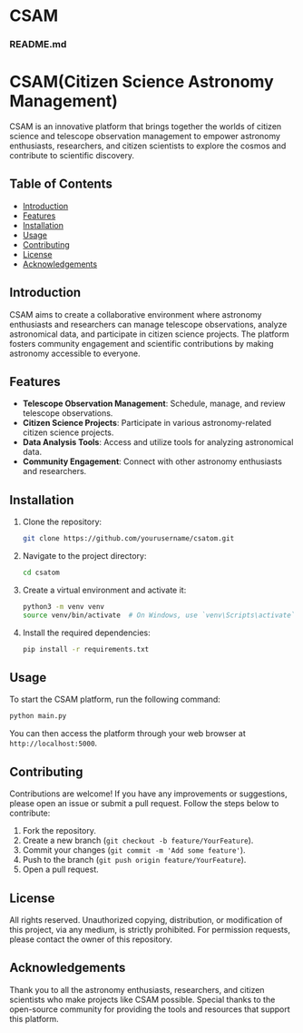 # CSAM
### README.md

# CSAM(Citizen Science Astronomy Management)

CSAM is an innovative platform that brings together the worlds of citizen science and telescope observation management to empower astronomy enthusiasts, researchers, and citizen scientists to explore the cosmos and contribute to scientific discovery.

## Table of Contents

- [Introduction](#introduction)
- [Features](#features)
- [Installation](#installation)
- [Usage](#usage)
- [Contributing](#contributing)
- [License](#license)
- [Acknowledgements](#acknowledgements)

## Introduction

CSAM aims to create a collaborative environment where astronomy enthusiasts and researchers can manage telescope observations, analyze astronomical data, and participate in citizen science projects. The platform fosters community engagement and scientific contributions by making astronomy accessible to everyone.

## Features

- **Telescope Observation Management**: Schedule, manage, and review telescope observations.
- **Citizen Science Projects**: Participate in various astronomy-related citizen science projects.
- **Data Analysis Tools**: Access and utilize tools for analyzing astronomical data.
- **Community Engagement**: Connect with other astronomy enthusiasts and researchers.

## Installation

1. Clone the repository:

   ```sh
   git clone https://github.com/yourusername/csatom.git
   ```

2. Navigate to the project directory:

   ```sh
   cd csatom
   ```

3. Create a virtual environment and activate it:

   ```sh
   python3 -m venv venv
   source venv/bin/activate  # On Windows, use `venv\Scripts\activate`
   ```

4. Install the required dependencies:

   ```sh
   pip install -r requirements.txt
   ```

## Usage

To start the CSAM platform, run the following command:

```sh
python main.py
```

You can then access the platform through your web browser at `http://localhost:5000`.

## Contributing

Contributions are welcome! If you have any improvements or suggestions, please open an issue or submit a pull request. Follow the steps below to contribute:

1. Fork the repository.
2. Create a new branch (`git checkout -b feature/YourFeature`).
3. Commit your changes (`git commit -m 'Add some feature'`).
4. Push to the branch (`git push origin feature/YourFeature`).
5. Open a pull request.

## License

 All rights reserved. Unauthorized copying, distribution, or modification of this project, via any medium, is strictly prohibited. For permission requests, please contact the owner of this repository.

## Acknowledgements

Thank you to all the astronomy enthusiasts, researchers, and citizen scientists who make projects like CSAM possible. Special thanks to the open-source community for providing the tools and resources that support this platform.

